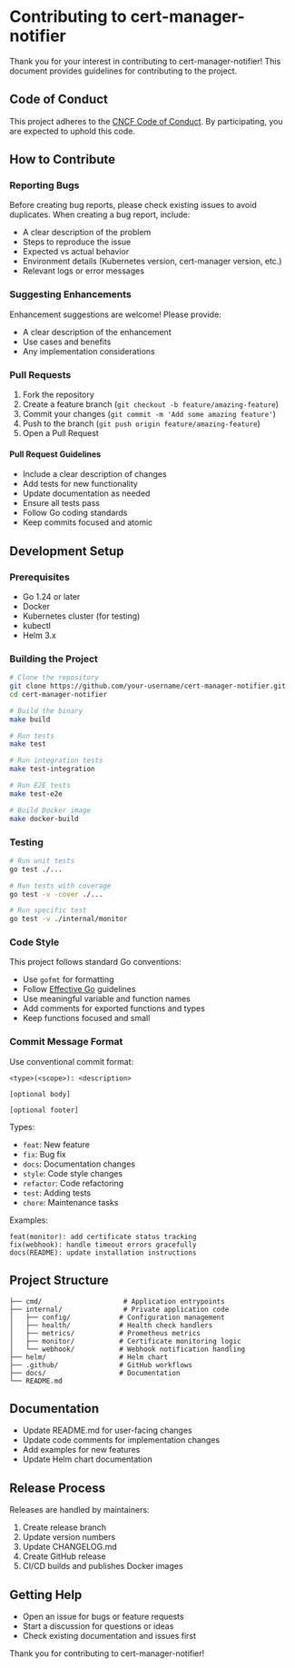 # Contributing to cert-manager-notifier

Thank you for your interest in contributing to cert-manager-notifier! This document provides guidelines for contributing to the project.

## Code of Conduct

This project adheres to the [CNCF Code of Conduct](https://github.com/cncf/foundation/blob/master/code-of-conduct.md). By participating, you are expected to uphold this code.

## How to Contribute

### Reporting Bugs

Before creating bug reports, please check existing issues to avoid duplicates. When creating a bug report, include:

- A clear description of the problem
- Steps to reproduce the issue
- Expected vs actual behavior
- Environment details (Kubernetes version, cert-manager version, etc.)
- Relevant logs or error messages

### Suggesting Enhancements

Enhancement suggestions are welcome! Please provide:

- A clear description of the enhancement
- Use cases and benefits
- Any implementation considerations

### Pull Requests

1. Fork the repository
2. Create a feature branch (`git checkout -b feature/amazing-feature`)
3. Commit your changes (`git commit -m 'Add some amazing feature'`)
4. Push to the branch (`git push origin feature/amazing-feature`)
5. Open a Pull Request

#### Pull Request Guidelines

- Include a clear description of changes
- Add tests for new functionality
- Update documentation as needed
- Ensure all tests pass
- Follow Go coding standards
- Keep commits focused and atomic

## Development Setup

### Prerequisites

- Go 1.24 or later
- Docker
- Kubernetes cluster (for testing)
- kubectl
- Helm 3.x

### Building the Project

```bash
# Clone the repository
git clone https://github.com/your-username/cert-manager-notifier.git
cd cert-manager-notifier

# Build the binary
make build

# Run tests
make test

# Run integration tests  
make test-integration

# Run E2E tests
make test-e2e

# Build Docker image
make docker-build
```

### Testing

```bash
# Run unit tests
go test ./...

# Run tests with coverage
go test -v -cover ./...

# Run specific test
go test -v ./internal/monitor
```

### Code Style

This project follows standard Go conventions:

- Use `gofmt` for formatting
- Follow [Effective Go](https://golang.org/doc/effective_go.html) guidelines
- Use meaningful variable and function names
- Add comments for exported functions and types
- Keep functions focused and small

### Commit Message Format

Use conventional commit format:

```
<type>(<scope>): <description>

[optional body]

[optional footer]
```

Types:
- `feat`: New feature
- `fix`: Bug fix
- `docs`: Documentation changes
- `style`: Code style changes
- `refactor`: Code refactoring
- `test`: Adding tests
- `chore`: Maintenance tasks

Examples:
```
feat(monitor): add certificate status tracking
fix(webhook): handle timeout errors gracefully
docs(README): update installation instructions
```

## Project Structure

```
├── cmd/                    # Application entrypoints
├── internal/               # Private application code
│   ├── config/            # Configuration management
│   ├── health/            # Health check handlers
│   ├── metrics/           # Prometheus metrics
│   ├── monitor/           # Certificate monitoring logic
│   └── webhook/           # Webhook notification handling
├── helm/                  # Helm chart
├── .github/               # GitHub workflows
├── docs/                  # Documentation
└── README.md
```

## Documentation

- Update README.md for user-facing changes
- Update code comments for implementation changes
- Add examples for new features
- Update Helm chart documentation

## Release Process

Releases are handled by maintainers:

1. Create release branch
2. Update version numbers
3. Update CHANGELOG.md
4. Create GitHub release
5. CI/CD builds and publishes Docker images

## Getting Help

- Open an issue for bugs or feature requests
- Start a discussion for questions or ideas
- Check existing documentation and issues first

Thank you for contributing to cert-manager-notifier!
